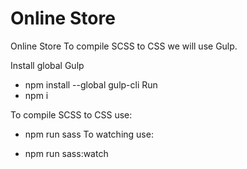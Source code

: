 # Online Store

Online Store
To compile SCSS to CSS we will use Gulp.

Install global Gulp
- npm install --global gulp-cli
Run
- npm i

To compile SCSS to CSS use:

- npm run sass
To watching use:

- npm run sass:watch